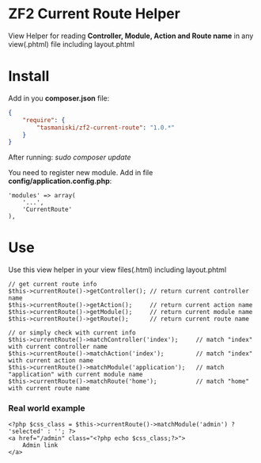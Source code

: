 # ZF2 Current Route Helper
View Helper for reading **Controller, Module, Action and Route name** in any view(.phtml) file including layout.phtml

# Install

Add in you **composer.json** file:

```json
{
    "require": {
        "tasmaniski/zf2-current-route": "1.0.*"
    }
}
```
After running: *sudo composer update* 

You need to register new module. Add in file **config/application.config.php**: 

```
'modules' => array(
    '...',
    'CurrentRoute'
),
```

# Use
Use this view helper in your view files(.html) including layout.phtml
```
// get current route info
$this->currentRoute()->getController(); // return current controller name
$this->currentRoute()->getAction();     // return current action name
$this->currentRoute()->getModule();     // return current module name
$this->currentRoute()->getRoute();      // return current route name

// or simply check with current info
$this->currentRoute()->matchController('index');     // match "index" with current controller name
$this->currentRoute()->matchAction('index');         // match "index" with current action name
$this->currentRoute()->matchModule('application');   // match "application" with current module name
$this->currentRoute()->matchRoute('home');           // match "home" with current route name
```

### Real world example
```
<?php $css_class = $this->currentRoute()->matchModule('admin') ? 'selected' : ''; ?>
<a href="/admin" class="<?php echo $css_class;?>">
    Admin link
</a>
```


